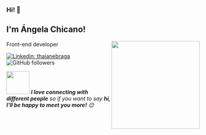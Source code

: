 ### Hi! 👋
<h2>I'm Ángela Chicano!</h2>
<img align='right' src="https://media.giphy.com/media/L1R1tvI9svkIWwpVYr/giphy.gif" width="230">
<p>Front-end developer</p>

[![Linkedin: thaianebraga](https://img.shields.io/badge/-Ángela-blue?style=flat-square&logo=Linkedin&logoColor=white&link=https://www.linkedin.com/in/angelachicanocano/)](https://www.linkedin.com/in/angelachicanocano/)
![GitHub followers](https://img.shields.io/github/followers/chicano85?label=Follow&style=social)



<img src="https://media.giphy.com/media/LnQjpWaON8nhr21vNW/giphy.gif" width="60"> <em><b>I love connecting with different people</b> so if you want to say <b>hi, I'll be happy to meet you more!</b> 😊</em>

<!--
**chicano85/chicano85** is a ✨ _special_ ✨ repository because its `README.md` (this file) appears on your GitHub profile.

Here are some ideas to get you started:

- 🔭 I’m currently working on ...
- 🌱 I’m currently learning ...
- 👯 I’m looking to collaborate on ...
- 🤔 I’m looking for help with ...
- 💬 Ask me about ...
- 📫 How to reach me: ...
- 😄 Pronouns: ...
- ⚡ Fun fact: ...
-->
